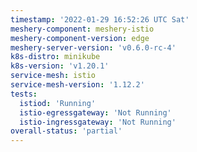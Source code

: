 ```yaml
---
timestamp: '2022-01-29 16:52:26 UTC Sat'
meshery-component: meshery-istio
meshery-component-version: edge
meshery-server-version: 'v0.6.0-rc-4'
k8s-distro: minikube
k8s-version: 'v1.20.1'
service-mesh: istio
service-mesh-version: '1.12.2'
tests:
  istiod: 'Running'
  istio-egressgateway: 'Not Running'
  istio-ingressgateway: 'Not Running'
overall-status: 'partial'
---
```

